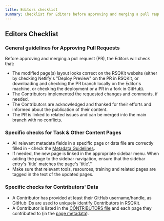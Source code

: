 ```yaml
---
title: Editors checklist
summary: Checklist for Editors before approving and merging a pull request (PR).
---
```


## Editors Checklist

### General guidelines for Approving Pull Requests

Before approving and merging a pull request (PR), the Editors will check that:

- The modified page(s) layout looks correct on the RSQKit website (either by checking Netlify's "Deploy Preview" on the 
PR in RSQKit, or downloading and checking the PR branch locally on the Editor's machine, or checking the deployment or a PR in a fork in GitHub).
- The Contributors implemented the requested changes and comments, if needed.
- The Contributors are acknowledged and thanked for their efforts and informed about the publication of their content.
- The PR is linked to related issues and can be merged into the main branch with no conflicts.


### Specific checks for Task & Other Content Pages

- All relevant metadata fields in a specific page or data file are correctly filled in - check the [Metadata Guidelines][metadata_guidlines].
- If needed, the new page is linked in the appropriate sidebar menu. When adding the page to the sidebar navigation, ensure that the sidebar entry's 'title' matches the page's 'title'."
- Make sure that relevant tools, resources, training and related pages are tagged in the text of the updated pages.

### Specific checks for Contributors' Data

- A Contributor has provided at least their GitHub username/handle, as GitHub IDs are used to uniquely identify Contributors in RSQKit.
- A Contributor is listed in the [CONTRIBUTORS file](_data/CONTRIBUTORS.yaml) and each page they contributed to (in the [page metadata][metadata_guidlines]).

[metadata_guidlines]: http://everse.software/RSQKit/metadata_guidelines